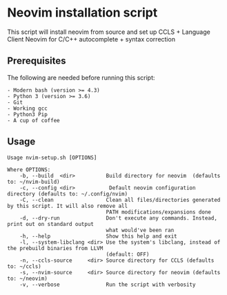 # Neovim installation script

This script will install neovim from source and set up CCLS + Language Client Neovim for
C/C++ autocomplete + syntax correction

## Prerequisites

The following are needed before running this script:

    - Modern bash (version >= 4.3)
    - Python 3 (version >= 3.6)
    - Git
    - Working gcc
    - Python3 Pip
    - A cup of coffee

## Usage

```
Usage nvim-setup.sh [OPTIONS]

Where OPTIONS:
    -b, --build  <dir>          Build directory for neovim  (defaults to: ~/nvim-build)
    -c, --config <dir>           Default neovim configuration directory (defaults to: ~/.config/nvim)
    -C, --clean                 Clean all files/directories generated by this script. It will also remove all
                                PATH modifications/expansions done
    -d, --dry-run               Don't execute any commands. Instead, print out on standard output
                                what would've been ran
    -h, --help                  Show this help and exit
    -l, --system-libclang <dir> Use the system's libclang, instead of the prebuild binaries from LLVM
                                (default: OFF)
    -n, --ccls-source     <dir> Source directory for CCLS (defaults to: ~/ccls)
    -s, --nvim-source     <dir> Source directory for neovim (defaults to: ~/neovim)
    -v, --verbose               Run the script with verbosity
```
